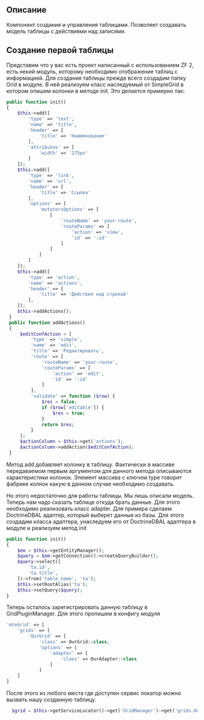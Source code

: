 Описание
------------
Компонент создания и управления таблицами. Позволяет создавать модель таблицы с действиями над записями.


Создание первой таблицы
--------------------------
Представим что у вас есть проект написанный с использованием ZF 2, есть некий модуль, которому необходимо 
отображение таблиц с информацией. Для создания таблицы прежде всего создадим папку Grid в модуле. В ней реализуем класс
наследуемый от SimpleGrid в котором опишем колонки в методе init. Это делается примерно так:

```php
public function init()
{
    $this->add([
        'type' => 'text',
        'name' => 'title',
        'header' => [
            'title' => 'Наименование'
        ],
        'attributes' => [
            'width' => '275px'
        ]
    ]);
    $this->add([
        'type' => 'link',
        'name' => 'url',
        'header' => [
            'title' => 'Ссылка'
        ],
        'options' => [
            'mutatorsOptions' => [
                [
                    'routeName' => 'your-route',
                    'routeParams' => [
                        'action' => 'view',
                        'id' => ':id'
                    ]
                ]
            ]
        ]
    ]);
    $this->add([
        'type' => 'action',
        'name' => 'actions',
        'header' => [
            'title' => 'Действия над строкой'
        ],
    ]);
    $this->addActions();
 }
 public function addActions()
 {
     $editConfAction = [
         'type' => 'simple',
         'name' => 'edit',
         'title' => 'Редактировать',
         'route' => [
             'routeName' => 'your-route',
             'routeParams' => [
                 'action' => 'edit',
                 'id' => ':id'
             ]
         ],
         'validate' => function ($row) {
             $res = false;
             if ($row['editable']) {
                 $res = true;
             }
             return $res;
         }
     ];
     $actionColumn = $this->get('actions');
     $actionColumn->addAction($editConfAction);
 }
```
Метод add добавляет колонку в таблицу. Фактически в массиве передаваемом первым аргументом для данного метода описываются
характеристики колонок. Элемент массива с ключом type говорит фабрике колнок какую в данном случае необходимо создавать.

Но этого недостаточно для работы таблицы. Мы лишь описали модель. Теперь нам надо сказать таблице откуда брать данные. 
Для этого необходимо реализовать класс adapter. Для примера сделаем DoctrineDBAL адаптер, который выберет данные из базы.
Для этого создадим класса адаптера, унаследуем его от DoctrineDBAL адаптера в модуле и реализуем метод init

```php
public function init()
{
    $em = $this->getEntityManager();
    $query = $em->getConnection()->createQueryBuilder();
    $query->select([
        'ta.id',
        'ta.title',
    ])->from('table_name', 'ta');
    $this->setRootAlias('ta');
    $this->setQuery($query);
}
```
Теперь осталось зарегистрировать данную таблицу в GridPluginManager.
Для этого пропишем в конфигу модуля
```php
'mteGrid' => [
    'grids' => [
        'OurGrid' => [
            'class' => OurGrid::class,
            'options' => [
                'adapter' => [
                    'class' => OurAdapter::class
                ]
            ]
    ]
]
```
После этого из любого места где доступен сервис локатор можно вызвать нашу созданную таблицу.
```php
  $grid = $this->getServiceLocator()->get('GridManager')->get('grids.OurGrid');
```
